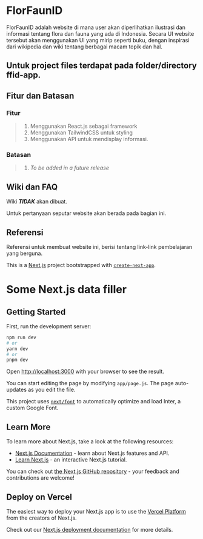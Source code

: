 # FlorFaunID

FlorFaunID adalah website di mana user akan diperlihatkan ilustrasi dan informasi tentang flora dan fauna yang ada di Indonesia.
Secara UI website tersebut akan menggunakan UI yang mirip seperti buku, dengan inspirasi dari wikipedia dan wiki tentang berbagai macam topik dan hal.

## Untuk project files terdapat pada folder/directory ffid-app.

## Fitur dan Batasan

### Fitur

> 1. Menggunakan React.js sebagai framework
> 2. Menggunakan TailwindCSS untuk styling
> 3. Menggunakan API untuk mendisplay informasi.

### Batasan

> 1. _To be added in a future release_

## Wiki dan FAQ

Wiki **_TIDAK_** akan dibuat.

Untuk pertanyaan seputar website akan berada pada bagian ini.

## Referensi

Referensi untuk membuat website ini, berisi tentang link-link pembelajaran yang berguna.

This is a [Next.js](https://nextjs.org/) project bootstrapped with [`create-next-app`](https://github.com/vercel/next.js/tree/canary/packages/create-next-app).

# Some Next.js data filler

## Getting Started

First, run the development server:

```bash
npm run dev
# or
yarn dev
# or
pnpm dev
```

Open [http://localhost:3000](http://localhost:3000) with your browser to see the result.

You can start editing the page by modifying `app/page.js`. The page auto-updates as you edit the file.

This project uses [`next/font`](https://nextjs.org/docs/basic-features/font-optimization) to automatically optimize and load Inter, a custom Google Font.

## Learn More

To learn more about Next.js, take a look at the following resources:

- [Next.js Documentation](https://nextjs.org/docs) - learn about Next.js features and API.
- [Learn Next.js](https://nextjs.org/learn) - an interactive Next.js tutorial.

You can check out [the Next.js GitHub repository](https://github.com/vercel/next.js/) - your feedback and contributions are welcome!

## Deploy on Vercel

The easiest way to deploy your Next.js app is to use the [Vercel Platform](https://vercel.com/new?utm_medium=default-template&filter=next.js&utm_source=create-next-app&utm_campaign=create-next-app-readme) from the creators of Next.js.

Check out our [Next.js deployment documentation](https://nextjs.org/docs/deployment) for more details.
